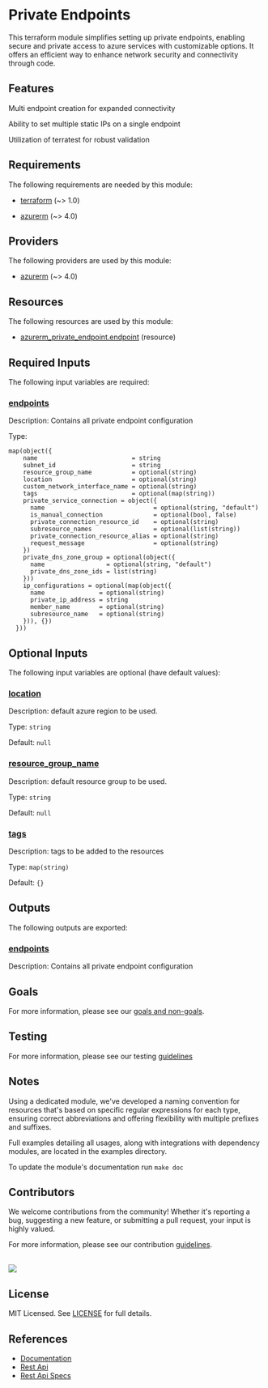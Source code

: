 # Private Endpoints

This terraform module simplifies setting up private endpoints, enabling secure and private access to azure services with customizable options. It offers an efficient way to enhance network security and connectivity through code.

## Features

Multi endpoint creation for expanded connectivity

Ability to set multiple static IPs on a single endpoint

Utilization of terratest for robust validation

<!-- BEGIN_TF_DOCS -->
## Requirements

The following requirements are needed by this module:

- <a name="requirement_terraform"></a> [terraform](#requirement\_terraform) (~> 1.0)

- <a name="requirement_azurerm"></a> [azurerm](#requirement\_azurerm) (~> 4.0)

## Providers

The following providers are used by this module:

- <a name="provider_azurerm"></a> [azurerm](#provider\_azurerm) (~> 4.0)

## Resources

The following resources are used by this module:

- [azurerm_private_endpoint.endpoint](https://registry.terraform.io/providers/hashicorp/azurerm/latest/docs/resources/private_endpoint) (resource)

## Required Inputs

The following input variables are required:

### <a name="input_endpoints"></a> [endpoints](#input\_endpoints)

Description: Contains all private endpoint configuration

Type:

```hcl
map(object({
    name                          = string
    subnet_id                     = string
    resource_group_name           = optional(string)
    location                      = optional(string)
    custom_network_interface_name = optional(string)
    tags                          = optional(map(string))
    private_service_connection = object({
      name                              = optional(string, "default")
      is_manual_connection              = optional(bool, false)
      private_connection_resource_id    = optional(string)
      subresource_names                 = optional(list(string))
      private_connection_resource_alias = optional(string)
      request_message                   = optional(string)
    })
    private_dns_zone_group = optional(object({
      name                 = optional(string, "default")
      private_dns_zone_ids = list(string)
    }))
    ip_configurations = optional(map(object({
      name               = optional(string)
      private_ip_address = string
      member_name        = optional(string)
      subresource_name   = optional(string)
    })), {})
  }))
```

## Optional Inputs

The following input variables are optional (have default values):

### <a name="input_location"></a> [location](#input\_location)

Description: default azure region to be used.

Type: `string`

Default: `null`

### <a name="input_resource_group_name"></a> [resource\_group\_name](#input\_resource\_group\_name)

Description: default resource group to be used.

Type: `string`

Default: `null`

### <a name="input_tags"></a> [tags](#input\_tags)

Description: tags to be added to the resources

Type: `map(string)`

Default: `{}`

## Outputs

The following outputs are exported:

### <a name="output_endpoints"></a> [endpoints](#output\_endpoints)

Description: Contains all private endpoint configuration
<!-- END_TF_DOCS -->

## Goals

For more information, please see our [goals and non-goals](./GOALS.md).

## Testing

For more information, please see our testing [guidelines](./TESTING.md)

## Notes

Using a dedicated module, we've developed a naming convention for resources that's based on specific regular expressions for each type, ensuring correct abbreviations and offering flexibility with multiple prefixes and suffixes.

Full examples detailing all usages, along with integrations with dependency modules, are located in the examples directory.

To update the module's documentation run `make doc`

## Contributors

We welcome contributions from the community! Whether it's reporting a bug, suggesting a new feature, or submitting a pull request, your input is highly valued.

For more information, please see our contribution [guidelines](./CONTRIBUTING.md). <br><br>

<a href="https://github.com/cloudnationhq/terraform-azure-pe/graphs/contributors">
  <img src="https://contrib.rocks/image?repo=cloudnationhq/terraform-azure-pe" />
</a>

## License

MIT Licensed. See [LICENSE](./LICENSE) for full details.

## References

- [Documentation](https://learn.microsoft.com/en-us/azure/private-link/)
- [Rest Api](https://learn.microsoft.com/en-us/rest/api/virtualnetwork/private-endpoints)
- [Rest Api Specs](https://github.com/Azure/azure-rest-api-specs/blob/main/specification/network/resource-manager/Microsoft.Network/stable/2023-09-01/privateEndpoint.json)
